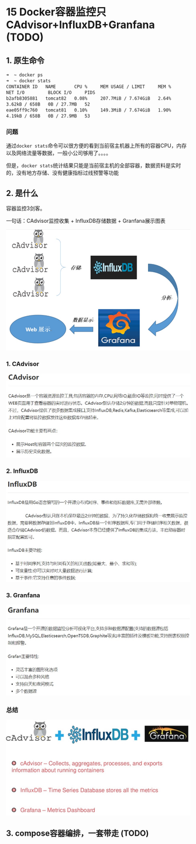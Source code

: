 # 15 Docker容器监控只CAdvisor+InfluxDB+Granfana (TODO)

## 1. 原生命令
```shell
➜  ~ docker ps
➜  ~ docker stats
CONTAINER ID   NAME       CPU %     MEM USAGE / LIMIT     MEM %     NET I/O         BLOCK I/O     PIDS
b2afb8305881   tomcat82   0.08%     207.7MiB / 7.674GiB   2.64%     3.62kB / 658B   0B / 27.7MB   52
eae05ff9c760   tomcat81   0.10%     149.3MiB / 7.674GiB   1.90%     4.19kB / 658B   0B / 27.9MB   53
```

### 问题
通过`docker stats`命令可以很方便的看到当前宿主机器上所有的容器CPU，内存以及网络流量等数据，一般小公司够用了。。。。

但是，`docker stats`统计结果只能是当前宿主机的全部容器，数据资料是实时的，没有地方存储、没有健康指标过线预警等功能


## 2. 是什么 
容器监控3剑客。

一句话：CAdvisor监控收集 + InfluxDB存储数据 + Granfana展示图表

![](images/CAdvisor+InfluxDB+Granfana.jpeg)

### 1. CAdvisor
![](images/CAdvisor.jpeg)

### 2. InfluxDB
![](images/InfluxDB.jpeg)

### 3. Granfana
![](images/Granfana.jpeg)

### 总结
![](images/CAdvisor+InfluxDB+Granfana_Conslusion.jpeg)


## 3. compose容器编排，一套带走 (TODO)